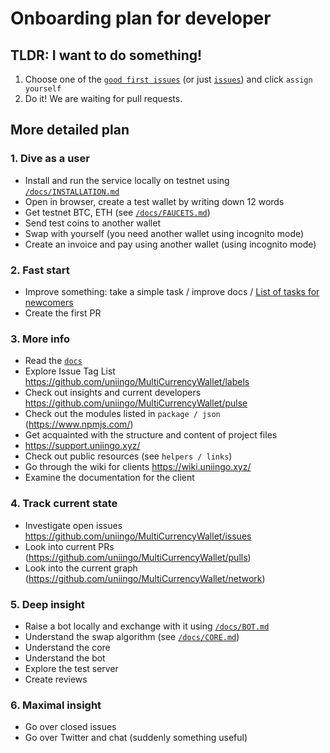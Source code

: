 # Onboarding plan for developer

## TLDR: I want to do something!
1. Choose one of the [`good first issues`](https://github.com/uniingo/MultiCurrencyWallet/issues?q=is%3Aissue+is%3Aopen+label%3A%22good+first+issue%22) (or just [`issues`](https://github.com/swaponline/MultiCurrencyWallet/issues)) and click `assign yourself`
2. Do it! We are waiting for pull requests.

## More detailed plan

### 1. Dive as a user
- Install and run the service locally on testnet using [`/docs/INSTALLATION.md`](/docs/INSTALLATION.md)
- Open in browser, create a test wallet by writing down 12 words
- Get testnet BTC, ETH (see [`/docs/FAUCETS.md`](/docs/FAUCETS.md))
- Send test coins to another wallet
- Swap with yourself (you need another wallet using incognito mode)
- Create an invoice and pay using another wallet (using incognito mode)

### 2. Fast start
- Improve something: take a simple task / improve docs / [List of tasks for newcomers](https://github.com/uniingo/MultiCurrencyWallet/issues?q=is%3Aissue+is%3Aopen+label%3A%22good+first+issue%22)
- Create the first PR

### 3. More info
- Read the [`docs`](/docs)
- Explore Issue Tag List https://github.com/uniingo/MultiCurrencyWallet/labels
- Check out insights and current developers https://github.com/uniingo/MultiCurrencyWallet/pulse
- Check out the modules listed in `package / json` (https://www.npmjs.com/)
- Get acquainted with the structure and content of project files
- https://support.uniingo.xyz/
- Check out public resources (see `helpers / links`)
- Go through the wiki for clients https://wiki.uniingo.xyz/
- Examine the documentation for the client

### 4. Track current state
- Investigate open issues https://github.com/uniingo/MultiCurrencyWallet/issues
- Look into current PRs (https://github.com/uniingo/MultiCurrencyWallet/pulls)
- Look into the current graph (https://github.com/uniingo/MultiCurrencyWallet/network)

### 5. Deep insight
- Raise a bot locally and exchange with it using [`/docs/BOT.md`](/docs/BOT.md)
- Understand the swap algorithm (see [`/docs/CORE.md`](/docs/CORE.md))
- Understand the core
- Understand the bot
- Explore the test server
- Create reviews

### 6. Maximal insight
- Go over closed issues
- Go over Twitter and chat (suddenly something useful)
